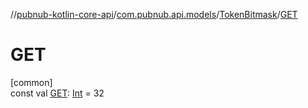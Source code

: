 //[pubnub-kotlin-core-api](../../../index.md)/[com.pubnub.api.models](../index.md)/[TokenBitmask](index.md)/[GET](-g-e-t.md)

# GET

[common]\
const val [GET](-g-e-t.md): [Int](https://kotlinlang.org/api/core/kotlin-stdlib/kotlin/-int/index.html) = 32
